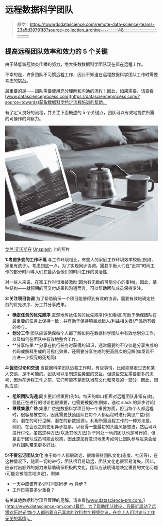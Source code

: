# 远程数据科学团队

> 原文：<https://towardsdatascience.com/remote-data-science-teams-23a5d39791f8?source=collection_archive---------48----------------------->

## 提高远程团队效率和效力的 5 个关键

由于降低新冠肺炎传播的努力，绝大多数数据科学团队现在都在远程工作。

不幸的是，许多团队不习惯远程工作，因此不知道在远程数据科学团队工作时需要考虑的挑战。

最重要的是——团队需要使用充分理解和沟通的流程！因此，如果需要，请查看[www.datascienceprocess.com](https://datascienceprocess.com/?source=towards)获取数据科学特定流程培训的帮助。

有了定义良好的流程，并关注下面概述的 5 个关键点，团队可以有效地提供所需的可操作的洞察力。

![](img/d3a051cd1eb41e1ad03779da14e91fff.png)

[戈兰·艾沃斯](https://unsplash.com/@goran_ivos?utm_source=unsplash&utm_medium=referral&utm_content=creditCopyText)在 [Unsplash](https://unsplash.com/s/photos/remote-work?utm_source=unsplash&utm_medium=referral&utm_content=creditCopyText) 上的照片

**1:考虑多变的工作环境**
与工作环境相比，有些人的家庭工作环境效率较低(例如，家里有孩子)。考虑到这一点，为了实现同步协调，需要平衡人们在“正常”时间工作的部分时间与人们在最适合他们的时间工作的灵活性..

对一些人来说，在家工作时很难被激励(因为有无数的可能分心的事物)。因此，某种结构——就预期的可交付成果和沟通而言，可以帮助团队成员保持专注。

**3:关注项目协调**
为了帮助确保一个项目能够得到有效的协调，需要有效地确定任务的优先次序、分工并分享成果。

*   **确定任务的优先顺序**:直观地传达任务的优先顺序(例如看板)有助于确保团队在最重要的任务上保持一致，并有助于保持项目发起人/利益相关者/产品所有者的参与。
*   **划分工作**:团队应该确保每个人都了解如何在数据科学团队中有效地划分工作，以及如何在团队中有效地整合工作。
*   **分享结果:**分享在执行任务时获得的知识，通常需要的不仅仅是分享生成的代码或解释生成的可视化效果，还需要分享生成的更高层次的见解(如发现不应进一步探究的死胡同)

**4:促进讨论和交流**
当数据科学团队远程工作时，有些事情，比如能够走过去和某人交谈，是不可能的。团队可以复制这些类型的交互，但这些交互需要更多的思考，因为在远程工作之前，它们可能不是团队当前文化和常规的一部分。因此，团队应该:

*   **组织团队沟通**:同步更新很重要(例如，每天的单口相声对远程团队非常有效)。但是正在进行的讨论也很重要，也需要被促进(例如，通过 slack 的异步讨论)
*   **继续集思广益**:集思广益是数据科学项目的一个重要方面，但当每个人都远程时，很容易被忽视，因此需要鼓励团队在每个人都远程时进行集思广益(例如，潜在的可行见解、潜在的新数据源)。利用所需远程工作的一种方法是，例如，在会议之前使用异步投票，以获得一些最初的头脑风暴想法，然后可以进行讨论。虽然这种方法(以及其他方法)对于同处一地的团队也是可行的，但是由于团队成员可能会脱离，因此更加有意识地思考如何让团队参与进来会给远程团队带来更多好处。

**5:不要忘记团队文化**
由于每个人都很疏远，很难保持团队文化(态度、社区等)，在这种情况下，随着一切的进行，团队很容易疏远，团队文化也很容易消失。因此，应该付出额外的努力来帮助确保积极的文化，团队应该明确地决定重要的文化问题(可能会被隐含地决定)，例如:

*   一天中应该有多少时间是同步 vs 异步？
*   工作日需要多少重叠？

有关其他数据科学项目管理的见解，请查看[www.datascience-pm.com。](http://www.datascience-pm.com.)最后，为了帮助团队建设，我最近启动了远程欢乐时光(每个人都带着自己喜欢的饮料参加视频会议，在会上人们讨论与工作无关的事情)。